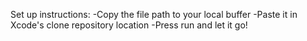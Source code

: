 Set up instructions:
-Copy the file path to your local buffer
-Paste it in Xcode's clone repository location
-Press run and let it go!
